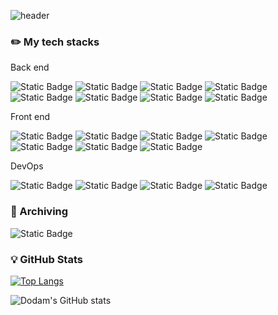 ![header](https://capsule-render.vercel.app/api?type=Venom&color=auto&height=300&section=header&text=BaekDodam&fontSize=90)

### ✏️ My tech stacks 
Back end

![Static Badge](https://img.shields.io/badge/Python-3766AB?style=flat-square&logo=Python&logoColor=white) ![Static Badge](https://img.shields.io/badge/Java-437291?style=flat-square&logo=OpenJDK&logoColor=white) ![Static Badge](https://img.shields.io/badge/Spring_boot-6DB33F?style=flat-square&logo=Springboot&logoColor=white) ![Static Badge](https://img.shields.io/badge/Spring_Security-6DB33F?style=flat-square&logo=SpringSecurity&logoColor=white) ![Static Badge](https://img.shields.io/badge/JUnit5-25A162?style=flat-square&logo=junit5&logoColor=white) ![Static Badge](https://img.shields.io/badge/MySQL-4479A1?style=flat-square&logo=Mysql&logoColor=white) ![Static Badge](https://img.shields.io/badge/Gradle-02303A?style=flat-square&logo=gradle&logoColor=white) ![Static Badge](https://img.shields.io/badge/IntelliJ-000000?style=flat-square&logo=intellijidea&logoColor=white)

Front end

![Static Badge](https://img.shields.io/badge/JavaScript-F7DF1E?style=flat-square&logo=JavaScript&logoColor=white) ![Static Badge](https://img.shields.io/badge/TypeScript-3178C6?style=flat-square&logo=TypeScript&logoColor=white) ![Static Badge](https://img.shields.io/badge/React-61DAFB?style=flat-square&logo=react&logoColor=white) ![Static Badge](https://img.shields.io/badge/Redux-764ABC?style=flat-square&logo=Redux&logoColor=white) ![Static Badge](https://img.shields.io/badge/HTML5-E34F26?style=flat-square&logo=HTML5&logoColor=white) ![Static Badge](https://img.shields.io/badge/CSS3-1572B6?style=flat-square&logo=CSS3&logoColor=white) ![Static Badge](https://img.shields.io/badge/Visual_Studio_Code-007ACC?style=flat-square&logo=VisualStudioCode&logoColor=white)

DevOps

![Static Badge](https://img.shields.io/badge/AWS-232F3E?style=flat-square&logo=amazonAWS&logoColor=white) ![Static Badge](https://img.shields.io/badge/GCP-4285F4?style=flat-square&logo=Googlecloud&logoColor=white) ![Static Badge](https://img.shields.io/badge/Docker-2496ED?style=flat-square&logo=Docker&logoColor=white) ![Static Badge](https://img.shields.io/badge/Github_Actions-2088FF?style=flat-square&logo=GithubActions&logoColor=white)

### 📎 Archiving
![Static Badge](https://img.shields.io/badge/Blog-000000?style=flat-square&logo=notion&logoColor=white&link=https://ddamm.notion.site/CozyCode-ad075a7b716a44b0a9ba0504b70f0e94)

### 💡 GitHub Stats
[![Top Langs](https://github-readme-stats.vercel.app/api/top-langs/?username=BAEKDODAM&layout=compact)](https://github.com/anuraghazra/github-readme-stats)

![Dodam's GitHub stats](https://github-readme-stats.vercel.app/api?username=BAEKDODAM&include_all_commits=true&show_icons=true&theme=radical)

